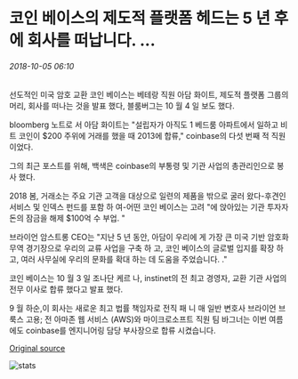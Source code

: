 # 코인 베이스의 제도적 플랫폼 헤드는 5 년 후에 회사를 떠납니다. ...

###### 2018-10-05 06:10

선도적인 미국 암호 교환 코인 베이스는 베테랑 직원 아담 화이트, 제도적 플랫폼 그룹의 머리, 회사를 떠나는 것을 발표 했다, 블룸버그는 10 월 4 일 보도 했다.

bloomberg 노트로 서 아담 화이트는 "설립자가 아직도 1 베드룸 아파트에서 일하고 비트 코인이 $200 주위에 거래를 했을 때 2013에 합류," coinbase의 다섯 번째 적 직원 이었다.

그의 최근 포스트를 위해, 백색은 coinbase의 부통령 및 기관 사업의 총관리인으로 봉사 했다.

2018 봄, 거래소는 주요 기관 고객을 대상으로 일련의 제품을 밖으로 굴러 왔다-후견인 서비스 및 인덱스 펀드를 포함 하 여-어떤 코인 베이스는 고려 "에 앉아있는 기관 투자자 돈의 잠금을 해제 $100억 수 부업. "

브라이언 암스트롱 CEO는 "지난 5 년 동안, 아담이 우리에 게 가장 큰 미국 기반 암호화 무역 경기장으로 우리의 교류 사업을 구축 하 고, 코인 베이스의 글로벌 입지를 확장 하 고, 여러 사무실에 우리의 문화를 확대 하는 데 도움을 주었습니다. ."

코인 베이스는 10 월 3 일 조나단 케르 나, instinet의 전 최고 경영자, 교환 기관 사업의 전무 이사로 합류 했다고 발표 했다.

9 월 하순,이 회사는 새로운 최고 법률 책임자로 전직 패 니 매 일반 변호사 브라이언 브룩스 고용; 전 아마존 웹 서비스 (AWS)와 마이크로소프트 직원 팀 바그너는 이번 여름에도 coinbase를 엔지니어링 담당 부사장으로 합류 시켰습니다.

[Original source](https://cointelegraph.com/news/coinbases-institutional-platform-head-leaves-firm-after-five-years)

![stats](https://c.statcounter.com/11760860/0/a89fa40b/1/ "stats")